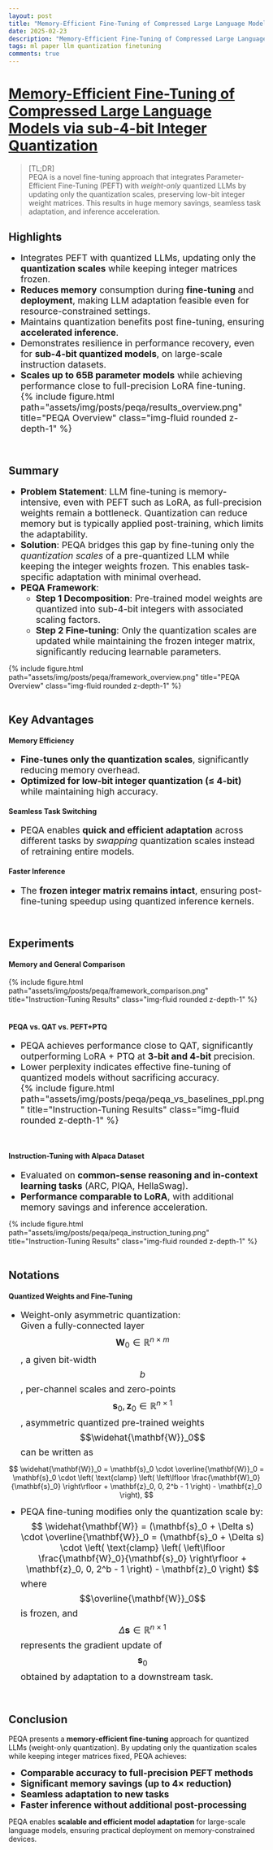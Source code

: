 ```yaml
---
layout: post
title: "Memory-Efficient Fine-Tuning of Compressed Large Language Models via sub-4-bit Integer Quantization"
date: 2025-02-23
description: "Memory-Efficient Fine-Tuning of Compressed Large Language Models via sub-4-bit Integer Quantization"
tags: ml paper llm quantization finetuning
comments: true
---
```


<style>  
li {  
    font-size: 1.1rem; /* Adjust as needed */  
}  
</style>  

# [Memory-Efficient Fine-Tuning of Compressed Large Language Models via sub-4-bit Integer Quantization](https://arxiv.org/abs/2305.14152)  
> [TL;DR]  
> PEQA is a novel fine-tuning approach that integrates Parameter-Efficient Fine-Tuning (PEFT) with *weight-only* quantized LLMs by updating only the quantization scales, preserving low-bit integer weight matrices. This results in huge memory savings, seamless task adaptation, and inference acceleration.

## Highlights  
- Integrates PEFT with quantized LLMs, updating only the **quantization scales** while keeping integer matrices frozen.  
- **Reduces memory** consumption during **fine-tuning** and **deployment**, making LLM adaptation feasible even for resource-constrained settings.  
- Maintains quantization benefits post fine-tuning, ensuring **accelerated inference**.  
- Demonstrates resilience in performance recovery, even for **sub-4-bit quantized models**, on large-scale instruction datasets.  
- **Scales up to 65B parameter models** while achieving performance close to full-precision LoRA fine-tuning.  
{% include figure.html path="assets/img/posts/peqa/results_overview.png" title="PEQA Overview" class="img-fluid rounded z-depth-1" %} 
<br>

## Summary  
- **Problem Statement**: LLM fine-tuning is memory-intensive, even with PEFT such as LoRA, as full-precision weights remain a bottleneck. Quantization can reduce memory but is typically applied post-training, which limits the adaptability.  
- **Solution**: PEQA bridges this gap by fine-tuning only the *quantization scales* of a pre-quantized LLM while keeping the integer weights frozen. This enables task-specific adaptation with minimal overhead.
- **PEQA Framework**:  
  - **Step 1 Decomposition**: Pre-trained model weights are quantized into sub-4-bit integers with associated scaling factors.
  - **Step 2 Fine-tuning**: Only the quantization scales are updated while maintaining the frozen integer matrix, significantly reducing learnable parameters.  

{% include figure.html path="assets/img/posts/peqa/framework_overview.png" title="PEQA Overview" class="img-fluid rounded z-depth-1" %}  
<br>


## Key Advantages  

#### Memory Efficiency  
- **Fine-tunes only the quantization scales**, significantly reducing memory overhead.  
- **Optimized for low-bit integer quantization (≤ 4-bit)** while maintaining high accuracy.  

#### Seamless Task Switching  
- PEQA enables **quick and efficient adaptation** across different tasks by *swapping* quantization scales instead of retraining entire models.  

#### Faster Inference  
- The **frozen integer matrix remains intact**, ensuring post-fine-tuning speedup using quantized inference kernels.  
<br>

## Experiments  

#### Memory and General Comparison  
{% include figure.html path="assets/img/posts/peqa/framework_comparison.png" title="Instruction-Tuning Results" class="img-fluid rounded z-depth-1" %}  
<br>

#### PEQA vs. QAT vs. PEFT+PTQ  
- PEQA achieves performance close to QAT, significantly outperforming LoRA + PTQ at **3-bit and 4-bit** precision.  
- Lower perplexity indicates effective fine-tuning of quantized models without sacrificing accuracy.  
{% include figure.html path="assets/img/posts/peqa/peqa_vs_baselines_ppl.png" title="Instruction-Tuning Results" class="img-fluid rounded z-depth-1" %}  
<br>


#### Instruction-Tuning with Alpaca Dataset  
- Evaluated on **common-sense reasoning and in-context learning tasks** (ARC, PIQA, HellaSwag).  
- **Performance comparable to LoRA**, with additional memory savings and inference acceleration.  

{% include figure.html path="assets/img/posts/peqa/peqa_instruction_tuning.png" title="Instruction-Tuning Results" class="img-fluid rounded z-depth-1" %}  
<br>

## Notations  

#### Quantized Weights and Fine-Tuning  
- Weight-only asymmetric quantization:  
Given a fully-connected layer $$\mathbf{W}_0 \in \mathbb{R}^{n \times m}$$, a given bit-width $$b$$, per-channel scales and zero-points $$\mathbf{s}_0, \mathbf{z}_0 \in \mathbb{R}^{n \times 1}$$, asymmetric quantized pre-trained weights $$\widehat{\mathbf{W}}_0$$ can be written as  

$$
\widehat{\mathbf{W}}_0 = \mathbf{s}_0 \cdot \overline{\mathbf{W}}_0 = \mathbf{s}_0 \cdot \left( \text{clamp} \left( \left\lfloor \frac{\mathbf{W}_0}{\mathbf{s}_0} \right\rfloor + \mathbf{z}_0, 0, 2^b - 1 \right) - \mathbf{z}_0 \right),
$$

- PEQA fine-tuning modifies only the quantization scale by:  
$$
\widehat{\mathbf{W}} = (\mathbf{s}_0 + \Delta s) \cdot \overline{\mathbf{W}}_0 = (\mathbf{s}_0 + \Delta s) \cdot \left( \text{clamp} \left( \left\lfloor \frac{\mathbf{W}_0}{\mathbf{s}_0} \right\rfloor + \mathbf{z}_0, 0, 2^b - 1 \right) - \mathbf{z}_0 \right)
$$
where $$\overline{\mathbf{W}}_0$$ is frozen, and $$\Delta \mathbf{s} \in \mathbb{R}^{n \times 1}$$ represents the gradient update of $$\mathbf{s}_0$$ obtained by adaptation to a downstream task. 
<br>

## Conclusion  
PEQA presents a **memory-efficient fine-tuning** approach for quantized LLMs (weight-only quantization). By updating only the quantization scales while keeping integer matrices fixed, PEQA achieves:  
- **Comparable accuracy to full-precision PEFT methods**  
- **Significant memory savings (up to 4× reduction)**  
- **Seamless adaptation to new tasks**  
- **Faster inference without additional post-processing**  

PEQA enables **scalable and efficient model adaptation** for large-scale language models, ensuring practical deployment on memory-constrained devices.  
